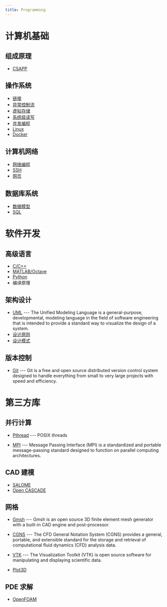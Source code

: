```yaml
---
title: Programming
---
```


# 计算机基础

## 组成原理

- [CSAPP](./csapp.md)

## 操作系统

- [链接](./csapp/7_linking.md)
- [异常控制流](./csapp/8_exceptional_control_flow.md)
- [虚拟存储](./9_virtual_memory.md)
- [系统级读写](./10_system_level_io.md)
- [并发编程](./12_concurrent_programming.md)
- [Linux](./linux.md)
- [Docker](./docker.md)

## 计算机网络

- [网络编程](./csapp/11_network_programming.md)
- [SSH](./linux/ssh.md)
- [网页](../documenting/web/README.md)

## 数据库系统

- [数据模型](./database/data_models.md)
- [SQL](./database/sql.md)

# 软件开发

## 高级语言

- [C/C++](./languages/cpp.md)
- [MATLAB/Octave](./languages/octave.md)
- [Python](./languages/python.md)
- 编译原理

## 架构设计

- [UML](./design/uml.md) --- The Unified Modeling Language is a general-purpose, developmental, modeling language in the field of software engineering that is intended to provide a standard way to visualize the design of a system.
- [设计原则](./design/principles.md)
- [设计模式](./design/patterns.md)

## 版本控制

- [Git](./git.md) --- Git is a free and open source distributed version control system designed to handle everything from small to very large projects with speed and efficiency.

# 第三方库

## 并行计算

- [Pthread](./csapp/12_concurrent_programming.md#parallel) --- POSIX threads

- [MPI](./mpi.md) --- Message Passing Interface (MPI) is a standardized and portable message-passing standard designed to function on parallel computing architectures.

## CAD 建模

- [SALOME](www.salome-platform.org)
- [Open CASCADE](https://www.opencascade.com)

## 网格

- [Gmsh](./mesh/gmsh.md) --- Gmsh is an open source 3D finite element mesh generator with a built-in CAD engine and post-processor.

- [CGNS](./mesh/cgns.md) --- The CFD General Notation System (CGNS) provides a general, portable, and extensible standard for the storage and retrieval of computational fluid dynamics (CFD) analysis data.
- [VTK](./mesh/vtk.md) --- The Visualization Toolkit (VTK) is open source software for manipulating and displaying scientific data.
- [Plot3D](./mesh/plot3d.md)

## PDE 求解

- [OpenFOAM](./openfoam.md)
